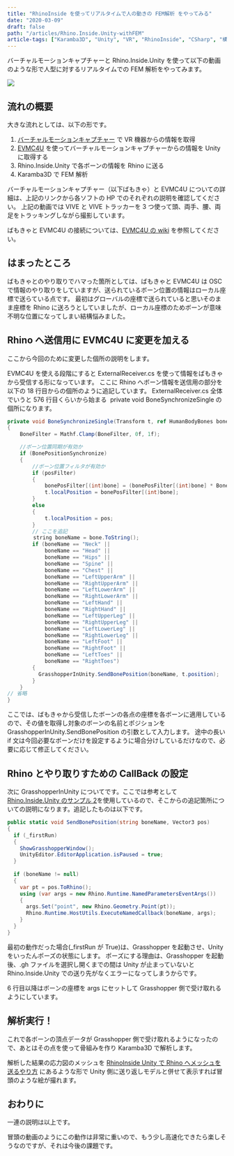 ```yaml
---
title: "RhinoInside を使ってリアルタイムで人の動きの FEM解析 をやってみる"
date: "2020-03-09"
draft: false
path: "/articles/Rhino.Inside.Unity-withFEM"
article-tags: ["Karamba3D", "Unity", "VR", "RhinoInside", "CSharp", "構造とデジタル"]
---
```


バーチャルモーションキャプチャーと Rhino.Inside.Unity を使って以下の動画のような形で人型に対するリアルタイムでの FEM 解析をやってみます。

[![](https://1.bp.blogspot.com/-X7Wmy3d32-c/XmW2fkPcgWI/AAAAAAAAB0g/3LxrkN8GmLUOFBorIu-ZTqh_WuhJhyoDQCLcBGAsYHQ/s320/VMCmoment.gif)](https://1.bp.blogspot.com/-X7Wmy3d32-c/XmW2fkPcgWI/AAAAAAAAB0g/3LxrkN8GmLUOFBorIu-ZTqh_WuhJhyoDQCLcBGAsYHQ/s1600/VMCmoment.gif)

## 流れの概要

大きな流れとしては、以下の形です。

1. [バーチャルモーションキャプチャー](https://sh-akira.github.io/VirtualMotionCapture/) で VR 機器からの情報を取得
1. [EVMC4U](https://github.com/gpsnmeajp/EasyVirtualMotionCaptureForUnity) を使ってバーチャルモーションキャプチャーからの情報を Unity に取得する
1. Rhino.Inside.Unity で各ボーンの情報を Rhino に送る
1. Karamba3D で FEM 解析

バーチャルモーションキャプチャー（以下ばもきゃ）と EVMC4U についての詳細は、上記のリンクから各ソフトの HP でのそれぞれの説明を確認してください。
上記の動画では VIVE と VIVE トラッカーを 3 つ使って頭、両手、腰、両足をトラッキングしながら撮影しています。

ばもきゃと EVMC4U の接続については、[EVMC4U の wiki](https://github.com/gpsnmeajp/EasyVirtualMotionCaptureForUnity/wiki) を参照してください。

## はまったところ

ばもきゃとのやり取りでハマった箇所としては、ばもきゃと EVMC4U は OSC で情報のやり取りをしていますが、送られているボーン位置の情報はローカル座標で送らている点です。
最初はグローバルの座標で送られていると思いそのまま座標を Rhino に送ろうとしていましたが、ローカル座標のためボーンが意味不明な位置になってしまい結構悩みました。

## Rhino へ送信用に EVMC4U に変更を加える

ここから今回のために変更した個所の説明をします。

EVMC4U を使える段階にすると ExternalReceiver.cs を使って情報をばもきゃから受信する形になっています。
ここに Rhino へボーン情報を送信用の部分を以下の 18 行目からの個所のように追記しています。
ExternalReceiver.cs 全体でいうと 576 行目くらいから始まる  private void BoneSynchronizeSingle の個所になります。

```cs
private void BoneSynchronizeSingle(Transform t, ref HumanBodyBones bone, ref Vector3 pos, ref Quaternion rot, bool posFilter, bool rotFilter)
{
    BoneFilter = Mathf.Clamp(BoneFilter, 0f, 1f);

    //ボーン位置同期が有効か
    if (BonePositionSynchronize)
    {
        //ボーン位置フィルタが有効か
        if (posFilter)
        {
            bonePosFilter[(int)bone] = (bonePosFilter[(int)bone] * BoneFilter) + pos * (1.0f - BoneFilter);
            t.localPosition = bonePosFilter[(int)bone];
        }
        else
        {
            t.localPosition = pos;
        }
        // ここを追記
     　　string boneName = bone.ToString();
        if (boneName == "Neck" ||
            boneName == "Head" ||
            boneName == "Hips" ||
            boneName == "Spine" ||
            boneName == "Chest" ||
            boneName == "LeftUpperArm" ||
            boneName == "RightUpperArm" ||
            boneName == "LeftLowerArm" ||
            boneName == "RightLowerArm" ||
            boneName == "LeftHand" ||
            boneName == "RightHand" ||
            boneName == "LeftUpperLeg" ||
            boneName == "RightUpperLeg" ||
            boneName == "LeftLowerLeg" ||
            boneName == "RightLowerLeg" ||
            boneName == "LeftFoot" ||
            boneName == "RightFoot" ||
            boneName == "LeftToes" ||
            boneName == "RightToes")
        {
          GrasshopperInUnity.SendBonePosition(boneName, t.position);
        }
    }
// 省略
}
```

ここでは、ばもきゃから受信したボーンの各点の座標を各ボーンに適用しているので、その値を取得し対象のボーンの名前とポジションを GrasshopperInUnity.SendBonePosition の引数として入力します。
途中の長い if 文は今回必要なボーンだけを設定するように場合分けしているだけなので、必要に応じて修正してください。

## Rhino とやり取りすための CallBack の設定

次に GrasshopperInUnity についてです。ここでは参考として[Rhino.Inside.Unity のサンプル 2](https://github.com/mcneel/rhino.inside/tree/master/Unity/Sample2)を使用しているので、そこからの追記箇所についての説明になります。追記したものは以下です。

```cs
public static void SendBonePosition(string boneName, Vector3 pos)
{
  if (_firstRun)
  {
    ShowGrasshopperWindow();
    UnityEditor.EditorApplication.isPaused = true;
  }
  
  if (boneName != null)
  {
    var pt = pos.ToRhino();
    using (var args = new Rhino.Runtime.NamedParametersEventArgs())
    {
      args.Set("point", new Rhino.Geometry.Point(pt));
      Rhino.Runtime.HostUtils.ExecuteNamedCallback(boneName, args);
    }
  }
}
```

最初の動作だった場合(\_firstRun が True)は、Grasshopper を起動させ、Unity をいったんポーズの状態にします。
ポーズにする理由は、Grasshopper を起動後、.gh ファイルを選択し開くまでの間は Unity が止まっていないと Rhino.Inside.Unity での送り先がなくエラーになってしまうからです。

6 行目以降はボーンの座標を args にセットして Grasshopper 側で受け取れるようにしています。

## 解析実行！

これで各ボーンの頂点データが Grasshopper 側で受け取れるようになったので、あとはその点を使って骨組みを作り Karamba3D で解析します。

解析した結果の応力図のメッシュを [RhinoInside Unity で Rhino へメッシュを送るやり方](../rhino.inside.unity-sendmesh) にあるような形で Unity 側に送り返しモデルと併せて表示すれば冒頭のような絵が撮れます。


## おわりに

一連の説明は以上です。

冒頭の動画のようにこの動作は非常に重いので、もう少し高速化できたら楽しそうなのですが、それは今後の課題です。
